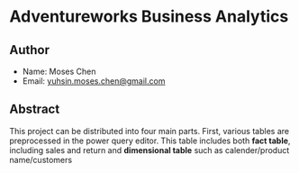 # Adventureworks Business Analytics

## Author
- Name: Moses Chen
- Email: yuhsin.moses.chen@gmail.com

## Abstract
This project can be distributed into four main parts. First, various tables are preprocessed in the power query editor. This table includes both **fact table**, including sales and return and **dimensional table** such as calender/product name/customers

